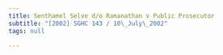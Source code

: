 ```yaml
---
title: Senthamel Selve d/o Ramanathan v Public Prosecutor
subtitle: "[2002] SGHC 143 / 10\_July\_2002"
tags: null

---
```


